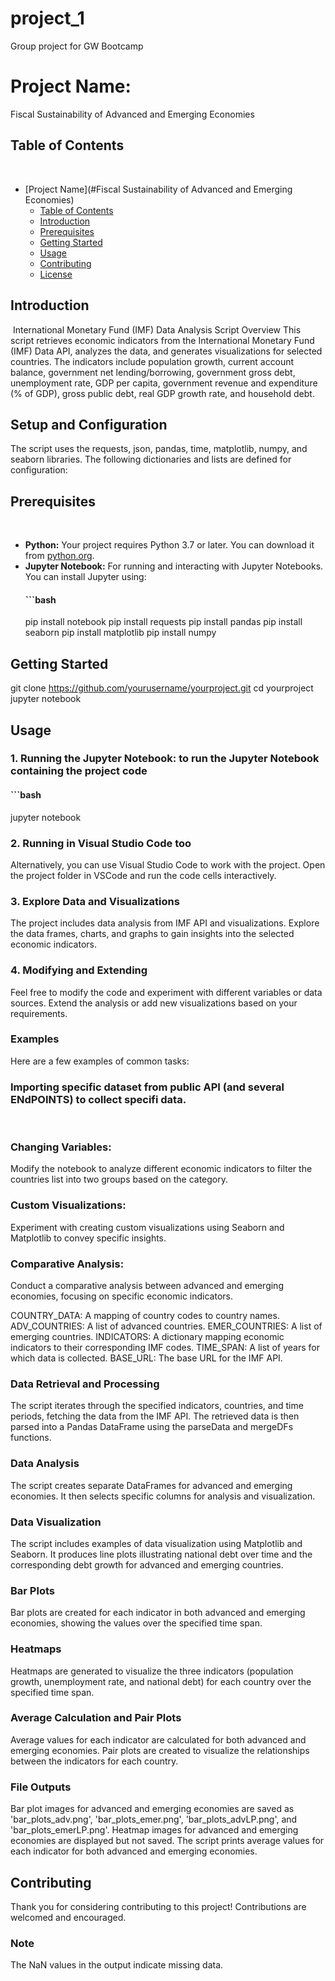 # project_1
Group project for GW Bootcamp

# Project Name:
Fiscal Sustainability of Advanced and Emerging Economies

## Table of Contents
​
- [Project Name](#Fiscal Sustainability of Advanced and Emerging Economies)
  - [Table of Contents](#table-of-contents)
  - [Introduction](#introduction)
  - [Prerequisites](#prerequisites)
  - [Getting Started](#getting-started)
  - [Usage](#usage)
  - [Contributing](#contributing)
  - [License](#license)
    
## Introduction
​
International Monetary Fund (IMF) Data Analysis Script Overview
This script retrieves economic indicators from the International Monetary Fund (IMF) Data API, analyzes the data, and generates visualizations for selected countries. The indicators include population growth, current account balance, government net lending/borrowing, government gross debt, unemployment rate, GDP per capita, government revenue and expenditure (% of GDP), gross public debt, real GDP growth rate, and household debt. 

## Setup and Configuration
The script uses the requests, json, pandas, time, matplotlib, numpy, and seaborn libraries. The following dictionaries and lists are defined for configuration:

## Prerequisites
​
- **Python:** Your project requires Python 3.7 or later. You can download it from [python.org](https://www.python.org/downloads/).
- **Jupyter Notebook:** For running and interacting with Jupyter Notebooks. You can install Jupyter using:
  #### ```bash
    pip install notebook
    pip install requests
    pip install pandas
    pip install seaborn
    pip install matplotlib
    pip install numpy
​
## Getting Started
git clone https://github.com/yourusername/yourproject.git
cd yourproject
jupyter notebook
​
## Usage
### 1. Running the Jupyter Notebook: to run the Jupyter Notebook containing the project code
  #### ```bash
jupyter notebook
​
### 2. Running in Visual Studio Code too
Alternatively, you can use Visual Studio Code to work with the project. Open the project folder in VSCode and run the code cells interactively.
​
### 3. Explore Data and Visualizations
The project includes data analysis from IMF API and visualizations. Explore the data frames, charts, and graphs to gain insights into the selected economic indicators.
​
### 4. Modifying and Extending
Feel free to modify the code and experiment with different variables or data sources. Extend the analysis or add new visualizations based on your requirements.
​
### Examples
Here are a few examples of common tasks:
​
### Importing specific dataset from public API (and several ENdPOINTS) to collect specifi data.
​
### Changing Variables:
Modify the notebook to analyze different economic indicators to filter the countries list into two groups based on the category.
​
### Custom Visualizations:
Experiment with creating custom visualizations using Seaborn and Matplotlib to convey specific insights.
​
### Comparative Analysis:
Conduct a comparative analysis between advanced and emerging economies, focusing on specific economic indicators.

COUNTRY_DATA: A mapping of country codes to country names.
ADV_COUNTRIES: A list of advanced countries.
EMER_COUNTRIES: A list of emerging countries.
INDICATORS: A dictionary mapping economic indicators to their corresponding IMF codes.
TIME_SPAN: A list of years for which data is collected.
BASE_URL: The base URL for the IMF API.

### Data Retrieval and Processing
The script iterates through the specified indicators, countries, and time periods, fetching the data from the IMF API. The retrieved data is then parsed into a Pandas DataFrame using the parseData and mergeDFs functions.

### Data Analysis
The script creates separate DataFrames for advanced and emerging economies. It then selects specific columns for analysis and visualization.

### Data Visualization
The script includes examples of data visualization using Matplotlib and Seaborn. It produces line plots illustrating national debt over time and the corresponding debt growth for advanced and emerging countries.

### Bar Plots
Bar plots are created for each indicator in both advanced and emerging economies, showing the values over the specified time span.

### Heatmaps
Heatmaps are generated to visualize the three indicators (population growth, unemployment rate, and national debt) for each country over the specified time span.

### Average Calculation and Pair Plots
Average values for each indicator are calculated for both advanced and emerging economies. Pair plots are created to visualize the relationships between the indicators for each country.

### File Outputs
Bar plot images for advanced and emerging economies are saved as 'bar_plots_adv.png', 'bar_plots_emer.png', 'bar_plots_advLP.png', and 'bar_plots_emerLP.png'.
Heatmap images for advanced and emerging economies are displayed but not saved.
The script prints average values for each indicator for both advanced and emerging economies.

## Contributing 
Thank you for considering contributing to this project! Contributions are welcomed and encouraged.

### Note
The NaN values in the output indicate missing data.
